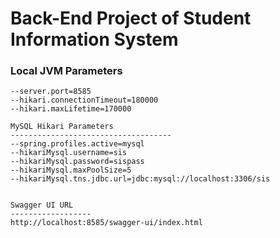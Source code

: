 # Back-End Project of Student Information System

### Local JVM Parameters

```
--server.port=8585
--hikari.connectionTimeout=180000
--hikari.maxLifetime=170000

MySQL Hikari Parameters
------------------------------------
--spring.profiles.active=mysql
--hikariMysql.username=sis
--hikariMysql.password=sispass
--hikariMysql.maxPoolSize=5
--hikariMysql.tns.jdbc.url=jdbc:mysql://localhost:3306/sis


Swagger UI URL
------------------
http://localhost:8585/swagger-ui/index.html
```
